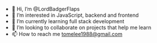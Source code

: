 - 👋 Hi, I’m @LordBadgerFlaps
- 👀 I’m interested in JavaScript, backend and frontend
- 🌱 I’m currently learning full stack development
- 💞️ I’m looking to collaborate on projects that help me learn
- 📫 How to reach me tomelee1988@gmail.com

<!---
LordBadgerFlaps/LordBadgerFlaps is a ✨ special ✨ repository because its `README.md` (this file) appears on your GitHub profile.
You can click the Preview link to take a look at your changes.
--->
